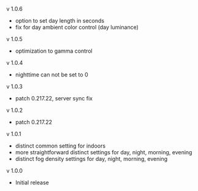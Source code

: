v 1.0.6
* option to set day length in seconds
* fix for day ambient color control (day luminance)

v 1.0.5
* optimization to gamma control

v 1.0.4
* nighttime can not be set to 0

v 1.0.3
* patch 0.217.22, server sync fix

v 1.0.2
* patch 0.217.22

v 1.0.1
* distinct common setting for indoors
* more straightforward distinct settings for day, night, morning, evening
* distinct fog density settings for day, night, morning, evening

v 1.0.0
* Initial release